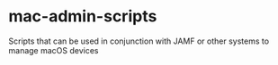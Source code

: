 # mac-admin-scripts
Scripts that can be used in conjunction with JAMF or other systems to manage macOS devices
